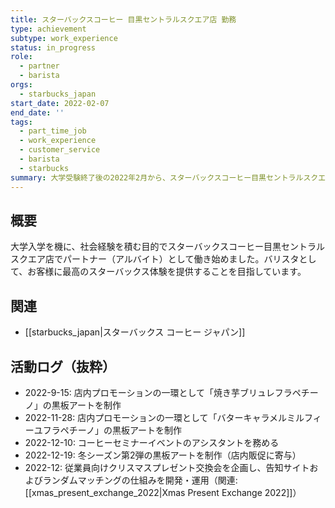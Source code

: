 ```yaml
---
title: スターバックスコーヒー 目黒セントラルスクエア店 勤務
type: achievement
subtype: work_experience
status: in_progress
role:
  - partner
  - barista
orgs:
  - starbucks_japan
start_date: 2022-02-07
end_date: ''
tags:
  - part_time_job
  - work_experience
  - customer_service
  - barista
  - starbucks
summary: 大学受験終了後の2022年2月から、スターバックスコーヒー目黒セントラルスクエア店でパートナーとして勤務。接客、レジ対応、ドリンク作成などを通じ、チームワークやホスピタリティの重要性を学んでいる。
---
```


## 概要
大学入学を機に、社会経験を積む目的でスターバックスコーヒー目黒セントラルスクエア店でパートナー（アルバイト）として働き始めました。バリスタとして、お客様に最高のスターバックス体験を提供することを目指しています。

## 関連
- [[starbucks_japan|スターバックス コーヒー ジャパン]]

## 活動ログ（抜粋）
- 2022-9-15: 店内プロモーションの一環として「焼き芋ブリュレフラペチーノ」の黒板アートを制作
- 2022-11-28: 店内プロモーションの一環として「バターキャラメルミルフィーユフラペチーノ」の黒板アートを制作
- 2022-12-10: コーヒーセミナーイベントのアシスタントを務める
- 2022-12-19: 冬シーズン第2弾の黒板アートを制作（店内販促に寄与）
- 2022-12: 従業員向けクリスマスプレゼント交換会を企画し、告知サイトおよびランダムマッチングの仕組みを開発・運用（関連: [[xmas_present_exchange_2022|Xmas Present Exchange 2022]]）
